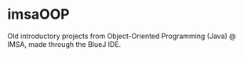 # imsaOOP
Old introductory projects from Object-Oriented Programming (Java) @ IMSA, made through the BlueJ IDE.
